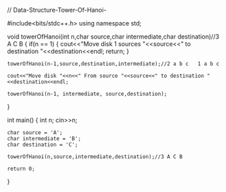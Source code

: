 // Data-Structure-Tower-Of-Hanoi-


#include<bits/stdc++.h>
using namespace std;


void towerOfHanoi(int n,char source,char intermediate,char destination)//3  A   C   B
{
    if(n == 1)
    {
        cout<<"Move disk 1 sources "<<source<<" to destination "<<destination<<endl;
        return;
    }

    towerOfHanoi(n-1,source,destination,intermediate);//2 a b c   1 a b c

    cout<<"Move disk "<<n<<" From source "<<source<<" to destination "<<destination<<endl;

    towerOfHanoi(n-1, intermediate, source,destination);
}


int main()
{
    int n;
    cin>>n;

    char source = 'A';
    char intermediate = 'B';
    char destination = 'C';

    towerOfHanoi(n,source,intermediate,destination);//3 A C B

    return 0;
}
